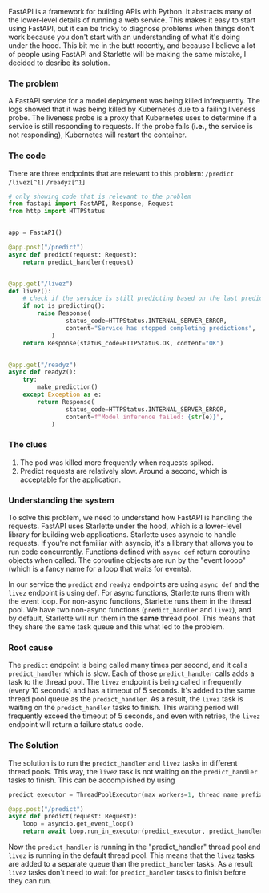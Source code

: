 FastAPI is a framework for building APIs with Python. It abstracts many of the lower-level details of running a web service. This makes it easy to start using FastAPI, but it can be tricky to diagnose problems when things don't work because you don't start with an understanding of what it's doing under the hood. This bit me in the butt recently, and because I believe a lot of people using FastAPI and Starlette will be making the same mistake, I decided to desribe its solution.

### The problem
 A FastAPI service for a model deployment was being killed infrequently. The logs showed that it was being killed by Kubernetes due to a failing liveness probe. The liveness probe is a proxy that Kubernetes uses to determine if a service is still responding to requests. If the probe fails (**i.e.**, the service is not responding), Kubernetes will restart the container. 

### The code
There are three endpoints that are relevant to this problem:
`/predict`
`/livez[^1]`
`/readyz[^1]`



```Python
# only showing code that is relevant to the problem
from fastapi import FastAPI, Response, Request
from http import HTTPStatus


app = FastAPI()

@app.post("/predict")
async def predict(request: Request):
    return predict_handler(request)


@app.get("/livez")
def livez():
    # check if the service is still predicting based on the last prediction time
    if not is_predicting():
        raise Response(
                status_code=HTTPStatus.INTERNAL_SERVER_ERROR,
                content="Service has stopped completing predictions",
            )
    return Response(status_code=HTTPStatus.OK, content="OK")


@app.get("/readyz")
async def readyz():
    try:
        make_prediction()
    except Exception as e:
        return Response(
                status_code=HTTPStatus.INTERNAL_SERVER_ERROR,
                content=f"Model inference failed: {str(e)}",
            )
```

### The clues
1. The pod was killed more frequently when requests spiked. 
2. Predict requests are relatively slow. Around a second, which is acceptable for the application.

### Understanding the system
To solve this problem, we need to understand how FastAPI is handling the requests. FastAPI uses Starlette under the hood, which is a lower-level library for building web applications. Starlette uses asyncio to handle requests. If you're not familiar with asyncio, it's a library that allows you to run code concurrently. Functions defined with `async def` return coroutine objects when called. The coroutine objects are run by the "event looop" (which is a fancy name for a loop that waits for events). 

In our service the `predict` and `readyz` endpoints are using `async def` and the `livez` endpoint is using `def`. For async functions, Starlette runs them with the event loop. For non-async functions, Starlette runs them in the thread pool. We have two non-async functions (`predict_handler` and `livez`), and by default, Starlette will run them in the **same** thread pool. This means that they share the same task queue and this what led to the problem. 

### Root cause
The `predict` endpoint is being called many times per second, and it calls `predict_handler` which is slow. Each of those `predict_handler` calls adds a task to the thread pool. The `livez` endpoint is being called infrequently (every 10 seconds) and has a timeout of 5 seconds. It's added to the same thread pool queue as the `predict_handler`. As a result, the `livez` task is waiting on the `predict_handler` tasks to finish. This waiting period will frequently exceed the timeout of 5 seconds, and even with retries, the `livez` endpoint will return a failure status code.

### The Solution
The solution is to run the `predict_handler` and `livez` tasks in different thread pools. This way, the `livez` task is not waiting on the `predict_handler` tasks to finish. This can be accomplished by using 

```Python
predict_executor = ThreadPoolExecutor(max_workers=1, thread_name_prefix="predict_handler")

@app.post("/predict")
async def predict(request: Request):
    loop = asyncio.get_event_loop()
    return await loop.run_in_executor(predict_executor, predict_handler, request)
```

Now the `predict_handler` is running in the "predict_handler" thread pool and `livez` is running in the default thread pool. This means that the `livez` tasks are added to a separate queue than the `predict_handler` tasks. As a result `livez` tasks don't need to wait for `predict_handler` tasks to finish before they can run.

[^1]: The `z` at the end is a convention because it helps avoid naming conflicts in case you wanted to use a public endpoint called /live or /ready.